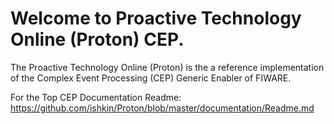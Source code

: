 # Welcome to Proactive Technology Online (Proton) CEP.

The Proactive Technology Online (Proton) is the a reference implementation of the Complex Event Processing (CEP) Generic Enabler of FIWARE.

For the Top CEP Documentation Readme: https://github.com/ishkin/Proton/blob/master/documentation/Readme.md

